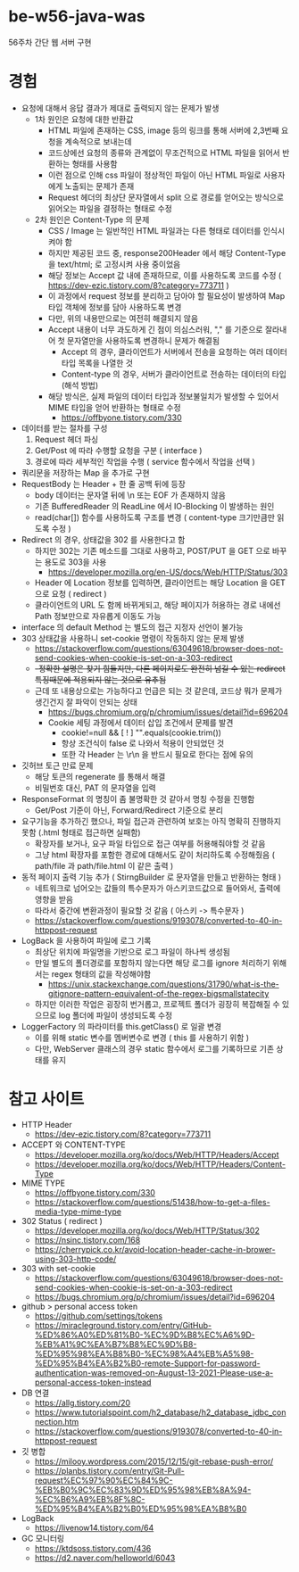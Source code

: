 # be-w56-java-was
56주차 간단 웹 서버 구현

# 경험
- 요청에 대해서 응답 결과가 제대로 출력되지 않는 문제가 발생
  - 1차 원인은 요청에 대한 반환값
    - HTML 파일에 존재하는 CSS, image 등의 링크를 통해 서버에 2,3번째 요청을 계속적으로 보내는데
    - 코드상에선 요청의 종류와 관계없이 무조건적으로 HTML 파일을 읽어서 반환하는 형태를 사용함
    - 이런 점으로 인해 css 파일이 정상적인 파일이 아닌 HTML 파일로 사용자에게 노출되는 문제가 존재
    - Request 헤더의 최상단 문자열에서 split 으로 경로를 얻어오는 방식으로 읽어오는 파일을 결정하는 형태로 수정
  - 2차 원인은 Content-Type 의 문제
    - CSS / Image 는 일반적인 HTML 파일과는 다른 형태로 데이터를 인식시켜야 함
    - 하지만 제공된 코드 중, response200Header 에서 해당 Content-Type 을 text/html; 로 고정시켜 사용 중이었음
    - 해당 정보는 Accept 값 내에 존재하므로, 이를 사용하도록 코드를 수정 ( https://dev-ezic.tistory.com/8?category=773711 )
    - 이 과정에서 request 정보를 분리하고 담아야 할 필요성이 발생하여 Map 타입 객체에 정보를 담아 사용하도록 변경
    - 다만, 위의 내용만으로는 여전히 해결되지 않음
    - Accept 내용이 너무 과도하게 긴 점이 의심스러워, "," 를 기준으로 잘라내어 첫 문자열만을 사용하도록 변경하니 문제가 해결됨
      - Accept 의 경우, 클라이언트가 서버에서 전송을 요청하는 여러 데이터 타입 목록을 나열한 것
      - Content-type 의 경우, 서버가 클라이언트로 전송하는 데이터의 타입 (해석 방법)
    - 해당 방식은, 실제 파일의 데이터 타입과 정보불일치가 발생할 수 있어서 MIME 타입을 얻어 반환하는 형태로 수정
      - https://offbyone.tistory.com/330
- 데이터를 받는 절차를 구성
  1. Request 헤더 파싱 
  2. Get/Post 에 따라 수행할 요청을 구분 ( interface )
  3. 경로에 따라 세부적인 작업을 수행 ( service 함수에서 작업을 선택 )
- 쿼리문을 저장하는 Map 을 추가로 구현
- RequestBody 는 Header + 한 줄 공백 뒤에 등장
  - body 데이터는 문자열 뒤에 \n 또는 EOF 가 존재하지 않음
  - 기존 BufferedReader 의 ReadLine 에서 IO-Blocking 이 발생하는 원인
  - read(char[]) 함수를 사용하도록 구조를 변경 ( content-type 크기만큼만 읽도록 수정 )
- Redirect 의 경우, 상태값을 302 를 사용한다고 함
  - 하지만 302는 기존 메소드를 그대로 사용하고, POST/PUT 을 GET 으로 바꾸는 용도로 303을 사용
    - https://developer.mozilla.org/en-US/docs/Web/HTTP/Status/303
  - Header 에 Location 정보를 입력하면, 클라이언트는 해당 Location 을 GET 으로 요청 ( redirect )
  - 클라이언트의 URL 도 함께 바뀌게되고, 해당 페이지가 허용하는 경로 내에선 Path 정보만으로 자유롭게 이동도 가능
- interface 의 default Method 는 별도의 접근 지정자 선언이 불가능
- 303 상태값을 사용하니 set-cookie 명령이 작동하지 않는 문제 발생
  - https://stackoverflow.com/questions/63049618/browser-does-not-send-cookies-when-cookie-is-set-on-a-303-redirect
  - ~~-정확한 설명은 찾기 힘들지만, 다른 페이지로도 완전히 넘길 수 있는 redirect 특징때문에 적용되지 않는 것으로 유추됨~~
  - 근데 또 내용상으로는 가능하다고 언급은 되는 것 같은데, 코드상 뭐가 문제가 생긴건지 잘 파악이 안되는 상태
    - https://bugs.chromium.org/p/chromium/issues/detail?id=696204
    - Cookie 세팅 과정에서 데이터 삽입 조건에서 문제를 발견 
      - cookie!=null && [ ! ] "".equals(cookie.trim())
      - 항상 조건식이 false 로 나와서 적용이 안되었던 것
      - 또한 각 Header 는 \r\n 을 반드시 필요로 한다는 점에 유의
- 깃허브 토근 만료 문제
  - 해당 토큰의 regenerate 를 통해서 해결
  - 비밀번호 대신, PAT 의 문자열을 입력
- ResponseFormat 의 명칭이 좀 불명확한 것 같아서 명칭 수정을 진행함
  - Get/Post 기준이 아닌, Forward/Redirect 기준으로 분리
- 요구기능을 추가하긴 했으나, 파일 접근과 관련하여 보호는 아직 명확히 진행하지 못함 (.html 형태로 접근하면 실패함)
  - 확장자를 보거나, 요구 파일 타입으로 접근 여부를 허용해줘야할 것 같음
  - 그냥 html 확장자를 포함한 경로에 대해서도 같이 처리하도록 수정해줬음 ( path/file 과 path/file.html 이 같은 출력 )
- 동적 페이지 출력 기능 추가 ( StirngBuilder 로 문자열을 만들고 반환하는 형태 )
  - 네트워크로 넘어오는 값들의 특수문자가 아스키코드값으로 들어와서, 출력에 영향을 받음
  - 따라서 중간에 변환과정이 필요할 것 같음 ( 아스키 -> 특수문자 )
  - https://stackoverflow.com/questions/9193078/converted-to-40-in-httppost-request
- LogBack 을 사용하여 파일에 로그 기록
  - 최상단 위치에 파일명을 기반으로 로그 파일이 하나씩 생성됨
  - 만일 별도의 폴더경로를 포함하지 않는다면 해당 로그를 ignore 처리하기 위해서는 regex 형태의 값을 작성해야함
    - https://unix.stackexchange.com/questions/31790/what-is-the-gitignore-pattern-equivalent-of-the-regex-bigsmallstatecity
  - 하지만 이러한 작업은 굉장히 번거롭고, 프로젝트 폴더가 굉장히 복잡해질 수 있으므로 log 폴더에 파일이 생성되도록 수정
- LoggerFactory 의 파라미터를 this.getClass() 로 일괄 변경
  - 이를 위해 static 변수를 멤버변수로 변경 ( this 를 사용하기 위함 )
  - 다만, WebServer 클래스의 경우 static 함수에서 로그를 기록하므로 기존 상태를 유지

# 참고 사이트
- HTTP Header
  - https://dev-ezic.tistory.com/8?category=773711
- ACCEPT 와 CONTENT-TYPE
  - https://developer.mozilla.org/ko/docs/Web/HTTP/Headers/Accept
  - https://developer.mozilla.org/ko/docs/Web/HTTP/Headers/Content-Type
- MIME TYPE
  - https://offbyone.tistory.com/330
  - https://stackoverflow.com/questions/51438/how-to-get-a-files-media-type-mime-type
- 302 Status ( redirect )
  - https://developer.mozilla.org/ko/docs/Web/HTTP/Status/302
  - https://nsinc.tistory.com/168
  - https://cherrypick.co.kr/avoid-location-header-cache-in-brower-using-303-http-code/
- 303 with set-cookie
  - https://stackoverflow.com/questions/63049618/browser-does-not-send-cookies-when-cookie-is-set-on-a-303-redirect
  - https://bugs.chromium.org/p/chromium/issues/detail?id=696204
- github > personal access token
  - https://github.com/settings/tokens
  - https://miracleground.tistory.com/entry/GitHub-%ED%86%A0%ED%81%B0-%EC%9D%B8%EC%A6%9D-%EB%A1%9C%EA%B7%B8%EC%9D%B8-%ED%95%98%EA%B8%B0-%EC%98%A4%EB%A5%98-%ED%95%B4%EA%B2%B0-remote-Support-for-password-authentication-was-removed-on-August-13-2021-Please-use-a-personal-access-token-instead
- DB 연결
  - https://allg.tistory.com/20
  - https://www.tutorialspoint.com/h2_database/h2_database_jdbc_connection.htm
  - https://stackoverflow.com/questions/9193078/converted-to-40-in-httppost-request
- 깃 병합
  - https://milooy.wordpress.com/2015/12/15/git-rebase-push-error/
  - https://planbs.tistory.com/entry/Git-Pull-request%EC%97%90%EC%84%9C-%EB%B0%9C%EC%83%9D%ED%95%98%EB%8A%94-%EC%B6%A9%EB%8F%8C-%ED%95%B4%EA%B2%B0%ED%95%98%EA%B8%B0
- LogBack
  - https://livenow14.tistory.com/64
- GC 모니터링
  - https://ktdsoss.tistory.com/436
  - https://d2.naver.com/helloworld/6043